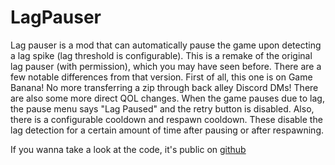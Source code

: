 # LagPauser

Lag pauser is a mod that can automatically pause the game upon detecting a lag spike (lag threshold is configurable). This is a remake of the original lag pauser (with permission), which you may have seen before. There are a few notable differences from that version. First of all, this one is on Game Banana! No more transferring a zip through back alley Discord DMs! There are also some more direct QOL changes. When the game pauses due to lag, the pause menu says "Lag Paused" and the retry button is disabled. Also, there is a configurable cooldown and respawn cooldown. These disable the lag detection for a certain amount of time after pausing or after respawning.

If you wanna take a look at the code, it's public on [github](https://github.com/samgcode/LagPauser)
